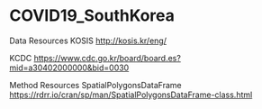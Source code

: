 # COVID19_SouthKorea
Data Resources
KOSIS http://kosis.kr/eng/

KCDC  https://www.cdc.go.kr/board/board.es?mid=a30402000000&bid=0030


Method Resources
SpatialPolygonsDataFrame https://rdrr.io/cran/sp/man/SpatialPolygonsDataFrame-class.html
